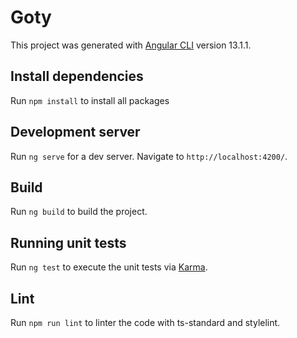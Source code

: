 # Goty

This project was generated with [Angular CLI](https://github.com/angular/angular-cli) version 13.1.1.

## Install dependencies

Run `npm install` to install all packages

## Development server

Run `ng serve` for a dev server. Navigate to `http://localhost:4200/`.

## Build

Run `ng build` to build the project.

## Running unit tests

Run `ng test` to execute the unit tests via [Karma](https://karma-runner.github.io).

## Lint

Run `npm run lint` to linter the code with ts-standard and stylelint.
